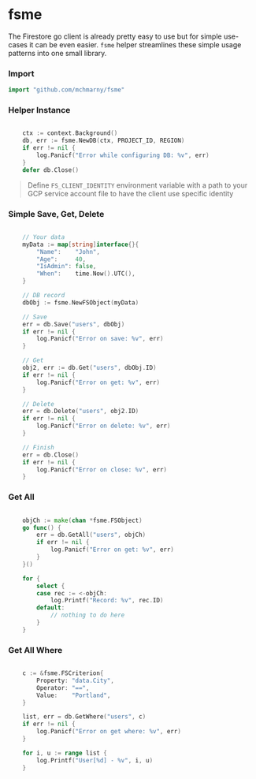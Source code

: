 # fsme

The Firestore go client is already pretty easy to use but for simple use-cases it can be even easier. `fsme` helper streamlines these simple usage patterns into one small library.

### Import

```go
import "github.com/mchmarny/fsme"
```


### Helper Instance

```go

	ctx := context.Background()
	db, err := fsme.NewDB(ctx, PROJECT_ID, REGION)
	if err != nil {
		log.Panicf("Error while configuring DB: %v", err)
	}
	defer db.Close()

```

> Define `FS_CLIENT_IDENTITY` environment variable with a path to your GCP service account file to have the client use specific identity

### Simple Save, Get, Delete

```go

	// Your data
	myData := map[string]interface{}{
		"Name":    "John",
		"Age":     40,
		"IsAdmin": false,
		"When":    time.Now().UTC(),
	}

	// DB record
	dbObj := fsme.NewFSObject(myData)

	// Save
	err = db.Save("users", dbObj)
	if err != nil {
		log.Panicf("Error on save: %v", err)
	}

	// Get
	obj2, err := db.Get("users", dbObj.ID)
	if err != nil {
		log.Panicf("Error on get: %v", err)
	}

	// Delete
	err = db.Delete("users", obj2.ID)
	if err != nil {
		log.Panicf("Error on delete: %v", err)
	}

	// Finish
	err = db.Close()
	if err != nil {
		log.Panicf("Error on close: %v", err)
	}

```

### Get All


```go

	objCh := make(chan *fsme.FSObject)
	go func() {
		err = db.GetAll("users", objCh)
		if err != nil {
			log.Panicf("Error on get: %v", err)
		}
	}()

	for {
		select {
		case rec := <-objCh:
			log.Printf("Record: %v", rec.ID)
		default:
			// nothing to do here
		}
	}

```

### Get All Where

```go

	c := &fsme.FSCriterion{
		Property: "data.City",
		Operator: "==",
		Value:    "Portland",
	}

	list, err = db.GetWhere("users", c)
	if err != nil {
		log.Panicf("Error on get where: %v", err)
	}

	for i, u := range list {
		log.Printf("User[%d] - %v", i, u)
	}


```
